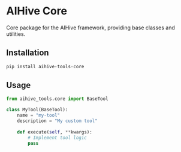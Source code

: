 # AIHive Core

Core package for the AIHive framework, providing base classes and utilities.

## Installation

```bash
pip install aihive-tools-core
```

## Usage

```python
from aihive_tools.core import BaseTool

class MyTool(BaseTool):
    name = "my-tool"
    description = "My custom tool"
    
    def execute(self, **kwargs):
        # Implement tool logic
        pass
```
